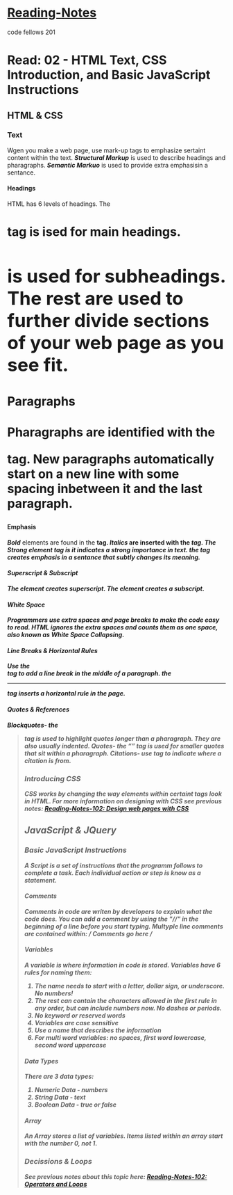 # [Reading-Notes](https://alsosteve.github.io/reading-notes/)
code fellows 201

# Read: 02 - HTML Text, CSS Introduction, and Basic JavaScript Instructions

## HTML & CSS

### Text

Wgen you make a web page, use mark-up tags to emphasize sertaint content within the text. **_Structural Markup_** is used to describe headings and pharagraphs. **_Semantic Markuo_** is used to provide extra emphasisin a sentance.

#### Headings 
HTML has 6 levels of headings. The **<h1>** tag is ised for main headings. **<h2>** is used for subheadings. The rest are used to further divide sections of your web page as you see fit.

#### Paragraphs
Pharagraphs are identified with the **<p>** tag. New paragraphs automatically start on a new line with some spacing inbetween it and the last paragraph.

#### Emphasis
**_Bold_** elements are found in the **<b>** tag.
**_Italics_** are inserted with the **<i>** tag.
The **_Strong_** element tag is **<stronh>** it indicates a strong importance in text.
the **<em>** tag creates **_emphasis_** in a sentance that subtly changes its meaning.

#### Superscript & Subscript
The **<sup>** element creates superscript.
The **<sub>** element creates a subscript.

#### White Space
Programmers use extra spaces and page breaks to make the code easy to read. HTML ignores the extra spaces and counts them as one space, also known as **White Space Collapsing**.

#### Line Breaks & Horizontal Rules
Use the **<br />** tag to add a line break in the middle of a paragraph.
the **<hr />** tag inserts a horizontal rule in the page.

#### Quotes & References
**_Blockquotes_**- the **<blockquote>** tag is used to highlight quotes longer than a pharagraph. They are also usually indented.
**_Quotes_**- the **<q>** tag is used for smaller quotes that sit within a pharagraph.
**_Citations_**- use **<cite>** tag to indicate where a citation is from.

### Introducing CSS

CSS works by changing the way elements within certaint tags look in HTML.
For more information on designing with CSS see previous notes: [Reading-Notes-102: Design web pages with CSS](https://alsosteve.github.io/reading-notes/designwithcss)

## JavaScript & JQuery

### Basic JavaScript Instructions

A **_Script_** is a set of instructions that the programm follows to complete a task. Each individual action or step is know as a **_statement_**. 

#### Comments
Comments in code are writen by developers to explain what the code does. You can add a comment by using the "//" in the beginning of a line before you start typing. Multyple line comments are contained within: */ Comments go here /*

#### Variables
A **_variable_** is where information in code is stored. Variables have 6 rules for naming them:
1. The name needs to start with a letter, dollar sign, or underscore. No numbers!
2. The rest can contain the characters allowed in the first rule in any order, but can include numbers now. No dashes or periods.
3. No keyword or reserved words
4. Variables are case sensitive
5. Use a name that describes the information
6. For multi word variables: no spaces, first word lowercase, second word uppercase

#### Data Types
There are 3 data types:
1. Numeric Data - numbers
2. String Data  - text
3. Boolean Data - true or false

#### Array
An **_Array_** stores a list of variables. Items listed within an array start with the number 0, not 1.

### Decissions & Loops
See previous notes about this topic here: [Reading-Notes-102: Operators and Loops](https://alsosteve.github.io/reading-notes/opsandloops)
